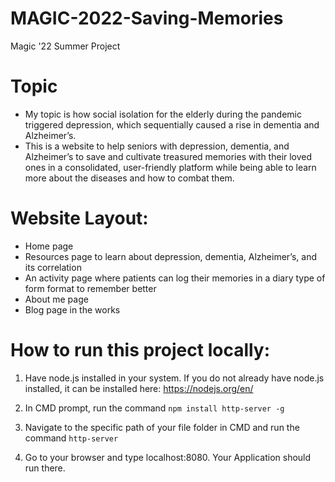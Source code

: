# MAGIC-2022-Saving-Memories

Magic '22 Summer Project

# Topic

- My topic is how social isolation for the elderly during the pandemic triggered depression, which sequentially caused a rise in dementia and Alzheimer’s.
- This is a website to help seniors with depression, dementia, and Alzheimer’s to save and cultivate treasured memories with their loved ones in a consolidated, user-friendly platform while being able to learn more about the diseases and how to combat them.

# Website Layout:

- Home page 
- Resources page to learn about depression, dementia, Alzheimer’s, and its correlation 
- An activity page where patients can log their memories in a diary type of form format to remember better 
- About me page 
- Blog page in the works

# How to run this project locally:

1) Have node.js installed in your system. If you do not already have node.js installed, it can be installed here: https://nodejs.org/en/

2) In CMD prompt, run the command `npm install http-server -g`

3) Navigate to the specific path of your file folder in CMD and run the command `http-server`

4) Go to your browser and type localhost:8080. Your Application should run there.